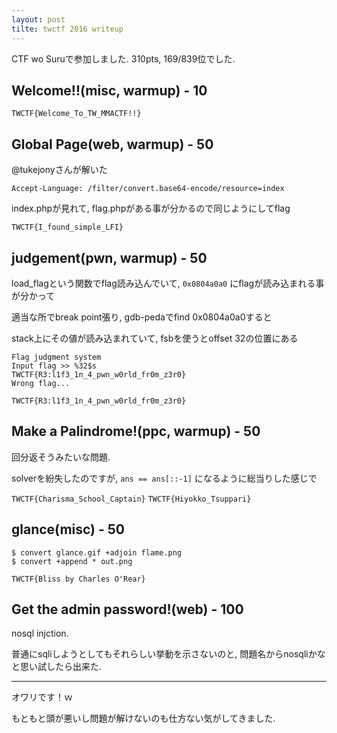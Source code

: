 ```yaml
---
layout: post
tilte: twctf 2016 writeup
---
```


CTF wo Suruで参加しました. 310pts, 169/839位でした.

## Welcome!!(misc, warmup) - 10

`TWCTF{Welcome_To_TW_MMACTF!!}`

## Global Page(web, warmup) - 50

@tukejonyさんが解いた

```
Accept-Language: /filter/convert.base64-encode/resource=index
```

index.phpが見れて, flag.phpがある事が分かるので同じようにしてflag

`TWCTF{I_found_simple_LFI}`


## judgement(pwn, warmup) - 50

load_flagという関数でflag読み込んでいて, `0x0804a0a0` にflagが読み込まれる事が分かって

適当な所でbreak point張り, gdb-pedaでfind 0x0804a0a0すると

stack上にその値が読み込まれていて, fsbを使うとoffset 32の位置にある

```
Flag judgment system
Input flag >> %32$s
TWCTF{R3:l1f3_1n_4_pwn_w0rld_fr0m_z3r0}
Wrong flag...
```

`TWCTF{R3:l1f3_1n_4_pwn_w0rld_fr0m_z3r0}`


## Make a Palindrome!(ppc, warmup) - 50

回分返そうみたいな問題.

solverを紛失したのですが, `ans == ans[::-1]` になるように総当りした感じで

`TWCTF{Charisma_School_Captain}`
`TWCTF{Hiyokko_Tsuppari}`


## glance(misc) - 50

```
$ convert glance.gif +adjoin flame.png
$ convert +append * out.png
```

`TWCTF{Bliss by Charles O'Rear}`


## Get the admin password!(web) - 100

nosql injction.

普通にsqliしようとしてもそれらしい挙動を示さないのと, 問題名からnosqliかなと思い試したら出来た.

<script src="https://gist.github.com/tsunpoko/ac59894679ce715994b6c28a96fa455f.js"></script>


* * * 

オワリです！ｗ

もともと頭が悪いし問題が解けないのも仕方ない気がしてきました.

